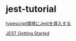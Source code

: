 # jest-tutorial

[typescript環境にJestを導入する](https://qiita.com/mktu/items/d36416baba155dfecc00)

[JEST Getting Started](https://jestjs.io/docs/getting-started)
